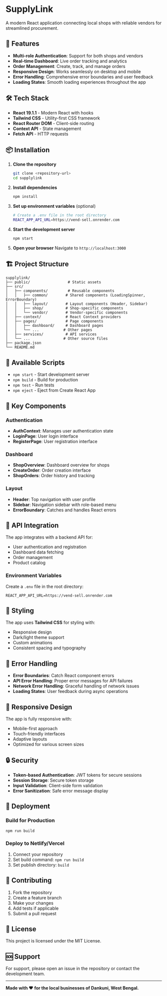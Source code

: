 # SupplyLink

A modern React application connecting local shops with reliable vendors for streamlined procurement.

## 🚀 Features

- **Multi-role Authentication**: Support for both shops and vendors
- **Real-time Dashboard**: Live order tracking and analytics
- **Order Management**: Create, track, and manage orders
- **Responsive Design**: Works seamlessly on desktop and mobile
- **Error Handling**: Comprehensive error boundaries and user feedback
- **Loading States**: Smooth loading experiences throughout the app

## 🛠️ Tech Stack

- **React 19.1.1** - Modern React with hooks
- **Tailwind CSS** - Utility-first CSS framework
- **React Router DOM** - Client-side routing
- **Context API** - State management
- **Fetch API** - HTTP requests

## 📦 Installation

1. **Clone the repository**

   ```bash
   git clone <repository-url>
   cd supplylink
   ```

2. **Install dependencies**

   ```bash
   npm install
   ```

3. **Set up environment variables** (optional)

   ```bash
   # Create a .env file in the root directory
   REACT_APP_API_URL=https://vend-sell.onrender.com
   ```

4. **Start the development server**

   ```bash
   npm start
   ```

5. **Open your browser**
   Navigate to `http://localhost:3000`

## 🏗️ Project Structure

```
supplylink/
├── public/                 # Static assets
├── src/
│   ├── components/         # Reusable components
│   │   ├── common/        # Shared components (LoadingSpinner, ErrorBoundary)
│   │   ├── layout/        # Layout components (Header, Sidebar)
│   │   ├── shop/          # Shop-specific components
│   │   └── vendor/        # Vendor-specific components
│   ├── context/           # React Context providers
│   ├── pages/             # Page components
│   │   ├── dashboard/     # Dashboard pages
│   │   └── ...           # Other pages
│   ├── services/          # API services
│   └── ...               # Other source files
├── package.json
└── README.md
```

## 🔧 Available Scripts

- `npm start` - Start development server
- `npm build` - Build for production
- `npm test` - Run tests
- `npm eject` - Eject from Create React App

## 🎯 Key Components

### Authentication

- **AuthContext**: Manages user authentication state
- **LoginPage**: User login interface
- **RegisterPage**: User registration interface

### Dashboard

- **ShopOverview**: Dashboard overview for shops
- **CreateOrder**: Order creation interface
- **ShopOrders**: Order history and tracking

### Layout

- **Header**: Top navigation with user profile
- **Sidebar**: Navigation sidebar with role-based menu
- **ErrorBoundary**: Catches and handles React errors

## 🔌 API Integration

The app integrates with a backend API for:

- User authentication and registration
- Dashboard data fetching
- Order management
- Product catalog

### Environment Variables

Create a `.env` file in the root directory:

```env
REACT_APP_API_URL=https://vend-sell.onrender.com
```

## 🎨 Styling

The app uses **Tailwind CSS** for styling with:

- Responsive design
- Dark/light theme support
- Custom animations
- Consistent spacing and typography

## 🚨 Error Handling

- **Error Boundaries**: Catch React component errors
- **API Error Handling**: Proper error messages for API failures
- **Network Error Handling**: Graceful handling of network issues
- **Loading States**: User feedback during async operations

## 📱 Responsive Design

The app is fully responsive with:

- Mobile-first approach
- Touch-friendly interfaces
- Adaptive layouts
- Optimized for various screen sizes

## 🔒 Security

- **Token-based Authentication**: JWT tokens for secure sessions
- **Session Storage**: Secure token storage
- **Input Validation**: Client-side form validation
- **Error Sanitization**: Safe error message display

## 🚀 Deployment

### Build for Production

```bash
npm run build
```

### Deploy to Netlify/Vercel

1. Connect your repository
2. Set build command: `npm run build`
3. Set publish directory: `build`

## 🤝 Contributing

1. Fork the repository
2. Create a feature branch
3. Make your changes
4. Add tests if applicable
5. Submit a pull request

## 📄 License

This project is licensed under the MIT License.

## 🆘 Support

For support, please open an issue in the repository or contact the development team.

---

**Made with ❤️ for the local businesses of Dankuni, West Bengal.**
